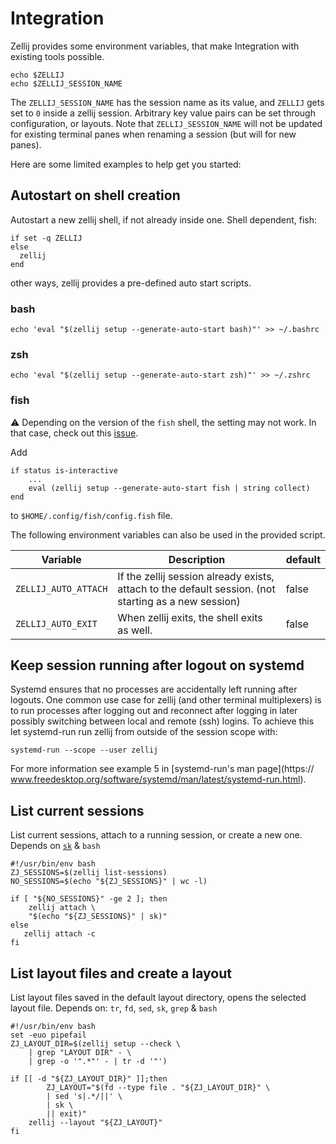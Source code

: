 # Integration

Zellij provides some environment variables, that make Integration
with existing tools possible.

```
echo $ZELLIJ
echo $ZELLIJ_SESSION_NAME
```

The `ZELLIJ_SESSION_NAME` has the session name as its value, and `ZELLIJ` gets
set to `0` inside a zellij session.
Arbitrary key value pairs can be set through configuration, or layouts.
Note that `ZELLIJ_SESSION_NAME` will not be updated for existing terminal panes when renaming a session (but will for new panes).


Here are some limited examples to help get you started:

## Autostart on shell creation
Autostart a new zellij shell, if not already inside one.
Shell dependent, fish:
```
if set -q ZELLIJ
else
  zellij
end
```

other ways, zellij provides a pre-defined auto start scripts.

### bash
```
echo 'eval "$(zellij setup --generate-auto-start bash)"' >> ~/.bashrc
```

### zsh
```
echo 'eval "$(zellij setup --generate-auto-start zsh)"' >> ~/.zshrc
```

### fish

⚠️ Depending on the version of the `fish` shell, the setting may not work. In that case, check out this [issue](https://github.com/zellij-org/zellij/issues/1534).

Add 

```fish
if status is-interactive
    ...
    eval (zellij setup --generate-auto-start fish | string collect)
end
```

to `$HOME/.config/fish/config.fish` file.


The following environment variables can also be used in the provided script.

| Variable             | Description                                                                                          | default |
|----------------------|------------------------------------------------------------------------------------------------------|---------|
| `ZELLIJ_AUTO_ATTACH` | If the zellij session already exists, attach to the default session. (not starting as a new session) |  false  |
| `ZELLIJ_AUTO_EXIT`   | When zellij exits, the shell exits as well.                                                          |  false  |

## Keep session running after logout on systemd

Systemd ensures that no processes are accidentally left running after logouts.
One common use case for zellij (and other terminal multiplexers) is to run
processes after logging out and reconnect after logging in later possibly
switching between local and remote (ssh) logins. To achieve this let systemd-run
run zellij from outside of the session scope with:

```
systemd-run --scope --user zellij
```

For more information see example 5 in [systemd-run's man page](https://
www.freedesktop.org/software/systemd/man/latest/systemd-run.html).

## List current sessions
List current sessions, attach to a running session, or create a new one.
Depends on [`sk`](https://github.com/lotabout/skim) & `bash`

```
#!/usr/bin/env bash
ZJ_SESSIONS=$(zellij list-sessions)
NO_SESSIONS=$(echo "${ZJ_SESSIONS}" | wc -l)

if [ "${NO_SESSIONS}" -ge 2 ]; then
    zellij attach \
    "$(echo "${ZJ_SESSIONS}" | sk)"
else
   zellij attach -c
fi
```

## List layout files and create a layout
List layout files saved in the default layout directory,
opens the selected layout file.
Depends on: `tr`, `fd`, `sed`, `sk`, `grep` & `bash`

```
#!/usr/bin/env bash
set -euo pipefail
ZJ_LAYOUT_DIR=$(zellij setup --check \
    | grep "LAYOUT DIR" - \
    | grep -o '".*"' - | tr -d '"')

if [[ -d "${ZJ_LAYOUT_DIR}" ]];then
        ZJ_LAYOUT="$(fd --type file . "${ZJ_LAYOUT_DIR}" \
        | sed 's|.*/||' \
        | sk \
        || exit)"
    zellij --layout "${ZJ_LAYOUT}"
fi
```
